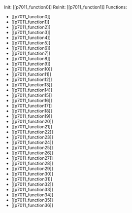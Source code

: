 Init: [[p7011_function0]]
ReInit: [[p7011_function1]]
Functions:
- [[p7011_function0]]
- [[p7011_function1]]
- [[p7011_function2]]
- [[p7011_function3]]
- [[p7011_function4]]
- [[p7011_function5]]
- [[p7011_function6]]
- [[p7011_function7]]
- [[p7011_function8]]
- [[p7011_function9]]
- [[p7011_function10]]
- [[p7011_function11]]
- [[p7011_function12]]
- [[p7011_function13]]
- [[p7011_function14]]
- [[p7011_function15]]
- [[p7011_function16]]
- [[p7011_function17]]
- [[p7011_function18]]
- [[p7011_function19]]
- [[p7011_function20]]
- [[p7011_function21]]
- [[p7011_function22]]
- [[p7011_function23]]
- [[p7011_function24]]
- [[p7011_function25]]
- [[p7011_function26]]
- [[p7011_function27]]
- [[p7011_function28]]
- [[p7011_function29]]
- [[p7011_function30]]
- [[p7011_function31]]
- [[p7011_function32]]
- [[p7011_function33]]
- [[p7011_function34]]
- [[p7011_function35]]
- [[p7011_function36]]
